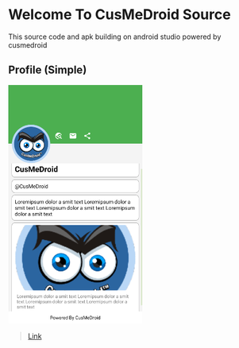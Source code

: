 # Welcome To CusMeDroid Source
This source code and apk building on android studio powered by cusmedroid



## Profile (Simple)
![Profile](https://github.com/CusMeDroid/android-studio/blob/main/image/Profile.png)

>[Link](https://github.com/CusMeDroid/android-studio/tree/main/Profile)
